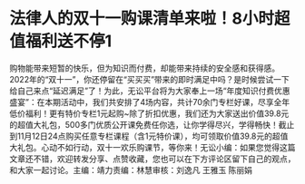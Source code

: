 # 法律人的双十一购课清单来啦！8小时超值福利送不停1

​购物能带来短暂的快乐，但为知识而付费，却能带来持续的安全感和获得感。2022年的“双十一”，你还停留在“买买买”带来的即时满足中吗？是时候尝试一下给自己来点“延迟满足”了！为此，无讼平台将为大家奉上一场“年度知识付费优惠盛宴”：在本期活动中，我们共安排了4场内容，共计70余门专栏好课，尽享全年低价福利！更有特价专栏1元起购~除了折扣优惠，我们还为大家送出价值39.8元的超值大礼包，500多门优质公开课免费任你选，让你学得尽兴，学得畅快！截止到11月12日24点购买任意专栏课程（含1元特价课），均可领取价值39.8元的超值大礼包。心动不如行动，双十一欢乐购课节，等你来！无讼小编：如果您觉得这篇文章还不错，欢迎转发分享、点赞收藏，您也可以在下方评论区留下自己的观点，和大家一起讨论。主编：靖力责编：林慧审核：刘逸凡 王雅玉 陈丽娟 

